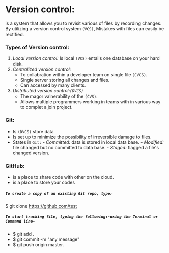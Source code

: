 # Version control:
is a system that allows you to revisit various of files by recording changes.
By utilizing a version control system `(VCS)`, Mistakes with files can easily be rectified.
### Types of Version control:
   1. *Local version control:*
     Is local `(VCS)` entails one database on your hard disk.
   1. *Centralized version control:*
       - To collabration within a developer team on single file  `(CVCS)`.
       - Single server storing all changes and files.
       - Can accessed by many clients.
   1. *Distributed version control:`(DVCS)`*
       - The magor valnerability of the `(CVS)`.
       - Allows multiple programmers working in teams with in various way to complet a join project.
### Git:
   - Is `(DVCS)` store data
   - Is set up to minimize the possibility of irreversible damage to files.
   - States in `Git:`
    - *Committed:* data is stored in local data base.
    - *Modified:* file changed but no committed to data base.
    - *Staged:* flagged a file's changed version.
### GitHub:
- is a place to share code with other on the cloud.
- is a place to store your codes
##### `To create a copy of an existing Git repo, type:`
$ git clone https://github.com/test
##### `To start tracking file, typing the following:-using the Terminal or Command line-`
- $ git add .
- $ git commit -m "any message"
- $ git push origin master.

